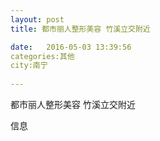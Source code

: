 ```yaml
--- 
layout: post 
title: 都市丽人整形美容 竹溪立交附近

date:   2016-05-03 13:39:56 
categories:其他  
city:南宁
  
--- 
```

   
都市丽人整形美容 竹溪立交附近

信息

